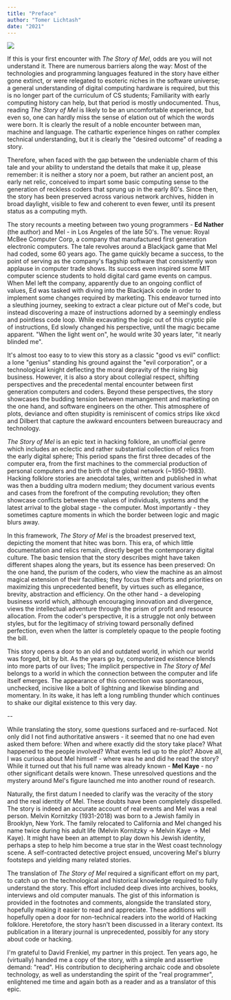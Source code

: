 ```yaml
---
title: "Preface"
author: "Tomer Lichtash"
date: "2021"
---
```


![](samples/people/jazz?{"title":"some%20title"})

If this is your first encounter with _The Story of Mel_, odds are you will not understand it. There are numerous barriers along the way: Most of the technologies and programming languages featured in the story have either gone extinct, or were relegated to esoteric niches in the software universe; a general understanding of digital computing hardware is required, but this is no longer part of the curriculum of CS students; Familiarity with early computing history can help, but that period is mostly undocumented. Thus, reading _The Story of Mel_ is likely to be an uncomfortable experience, but even so, one can hardly miss the sense of elation out of which the words were born. It is clearly the result of a noble encounter between man, machine and language. The cathartic experience hinges on rather complex technical understanding, but it is clearly the "desired outcome" of reading a story.

Therefore, when faced with the gap between the undeniable charm of this tale and your ability to understand the details that make it up, please remember: it is neither a story nor a poem, but rather an ancient post, an early net relic, conceived to impart some basic computing sense to the generation of reckless coders that sprung up in the early 80's. Since then, the story has been preserved across various network archives, hidden in broad daylight, visible to few and coherent to even fewer, until its present status as a computing myth.

The story recounts a meeting between two young programmers - **Ed Nather** (the author) and Mel - in Los Angeles of the late 50's. The venue: Royal McBee Computer Corp, a company that manufactured first generation electronic computers. The tale revolves around a Blackjack game that Mel had coded, some 60 years ago. The game quickly became a success, to the point of serving as the company's flagship software that consistently won applause in computer trade shows. Its success even inspired some MIT computer science students to hold digital card game events on campus.
When Mel left the company, apparently due to an ongoing conflict of values, Ed was tasked with diving into the Blackjack code in order to implement some changes required by marketing. This endeavor turned into a sleuthing journey, seeking to extract a clear picture out of Mel's code, but instead discovering a maze of instructions adorned by a seemingly endless and pointless code loop. While excavating the logic out of this cryptic pile of instructions, Ed slowly changed his perspective, until the magic became apparent. "When the light went on", he would write 30 years later, "it nearly blinded me".

It's almost too easy to to view this story as a classic "good vs evil" conflict: a lone "genius" standing his ground against the "evil corporation", or a technological knight deflecting the moral depravity of the rising big business. However, it is also a story about collegial respect, shifting perspectives and the precedental mental encounter between first generation computers and coders. Beyond these perspectives, the story showcases the budding tension between mamangement and marketing on the one hand, and software engineers on the other. This atmosphere of plots, deviance and often stupidity is reminiscent of comics strips like xkcd and Dilbert that capture the awkward encounters between bureaucracy and technology.

_The Story of Mel_ is an epic text in hacking folklore, an unofficial genre which includes an eclectic and rather substantial collection of relics from the early digital sphere; This period spans the first three decades of the computer era, from the first machines to the commercial production of personal computers and the birth of the global network (~1950-1983). Hacking folklore stories are anecdotal tales, written and published in what was then a budding ultra modern medium; they document various events and cases from the forefront of the computing revolution; they often showcase conflicts between the values of individuals, systems and the latest arrival to the global stage - the computer. Most importantly - they sometimes capture moments in which the border between logic and magic blurs away.

In this framework, _The Story of Mel_ is the broadest preserved text, depicting the moment that hitec was born. This era, of which little documentation and relics remain, directly beget the contemporary digital culture. The basic tension that the story describes might have taken different shapes along the years, but its essence has been preserved: On the one hand, the purism of the coders, who view the machine as an almost magical extension of their faculties; they focus their efforts and priorities on maximizing this unprecedented benefit, by virtues such as ellegance, brevity, abstraction and efficiency. On the other hand - a developing business world which, although encouraging innovation and divergence, views the intellectual adventure through the prism of profit and resource allocation. From the coder's perspective, it is a struggle not only between styles, but for the legitimacy of striving toward personally defined perfection, even when the latter is completely opaque to the people footing the bill.

This story opens a door to an old and outdated world, in which our world was forged, bit by bit. As the years go by, computerized existence blends into more parts of our lives; The implicit perspective in _The Story of Mel_ belongs to a world in which the connection between the computer and life itself emerges. The appearance of this connection was spontaneous, unchecked, incisive like a bolt of lightning and likewise blinding and momentary. In its wake, it has left a long rumbling thunder which continues to shake our digital existence to this very day.

--

While translating the story, some questions surfaced and re-surfaced. Not only did I not find authoritative answers - it seemed that no one had even asked them before: When and where exactly did the story take place? What happened to the people involved? What events led up to the plot? Above all, I was curious about Mel himself - where was he and did he read the story? While it turned out that his full name was already known - **Mel Kaye** - no other significant details were known. These unresolved questions and the mystery around Mel's figure launched me into another round of research.

Naturally, the first datum I needed to clarify was the veracity of the story and the real identity of Mel. These doubts have been completely disspelled. The story is indeed an accurate account of real events and Mel was a real person. Melvin Kornitzky (1931-2018) was born to a Jewish family in Brooklyn, New York. The family relocated to California and Mel changed his name twice during his adult life (Melvin Kornitzky -> Melvin Kaye -> Mel Kaye). It might have been an attempt to play down his Jewish identity, perhaps a step to help him become a true star in the West coast technology scene. A self-contracted detective project ensued, uncovering Mel's blurry footsteps and yielding many related stories.

The translation of _The Story of Mel_ required a significant effort on my part, to catch up on the technological and historical knowledge required to fully understand the story. This effort included deep dives into archives, books, interviews and old computer manuals. The gist of this information is provided in the footnotes and comments, alongside the translated story, hopefully making it easier to read and appreciate. These additions will hopefully open a door for non-technical readers into the world of Hacking folklore. Heretofore, the story hasn't been discussed in a literary context. Its publication in a literary journal is unprecedented, possibly for any story about code or hacking.

I'm grateful to David Frenkiel, my partner in this project. Ten years ago, he (virtually) handed me a copy of the story, with a simple and assertive demand: "read". His contribution to deciphering archaic code and obsolete technology, as well as understanding the spirit of the "real programmer", enlightened me time and again both as a reader and as a translator of this epic.
